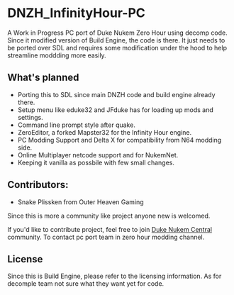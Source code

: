 # DNZH_InfinityHour-PC

A Work in Progress PC port of Duke Nukem Zero Hour using decomp code. Since it modified version of Build Engine, the code is there. It just needs to be ported over SDL and requires some modification under the hood to help streamline moddding more easily. 

## What's planned
- Porting this to SDL since main DNZH code and build engine already there.
- Setup menu like eduke32 and JFduke has for loading up mods and settings.
- Command line prompt style after quake.
- ZeroEditor, a forked Mapster32 for the Infinity Hour engine.
- PC Modding Support and Delta X for compatibility from N64 modding side.
- Online Multiplayer netcode support and for NukemNet.
- Keeping it vanilla as possbile with few small changes.

## Contributors:
- Snake Plissken from Outer Heaven Gaming

Since this is more a community like project anyone new is welcomed. 

If you'd like to contribute project, feel free to join [Duke Nukem Central](https://discord.gg/VMBfuXjFga) community. 
To contact pc port team in zero hour modding channel.

## License
Since this is Build Engine, please refer to the licensing information. 
As for decomple team not sure what they want yet for code.

